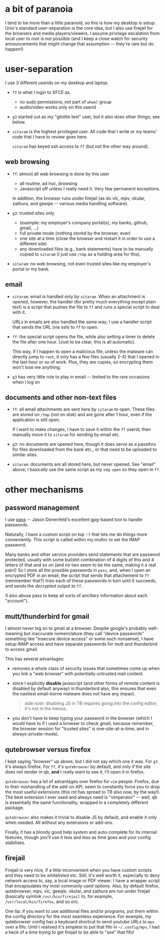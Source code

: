 # a bit of paranoia

I tend to be more than a little paranoid, so this is how my desktop is setup.
Unix's standard user-separation is the core idea, but I also use firejail for
the browsers and media players/viewers.  I assume privilege escalation from
local user to root is not possible (and I keep a close watch for security
announcements that might change that assumption -- they're rare but do
happen!)

<!--ts-->

<!--te-->

# user-separation

I use 3 different userids on my desktop and laptop.

*   `ff` is what I login to XFCE as.
    *   no sudo permissions, not part of `wheel` group
    *   audio/video works only on this userid

*   `g3` started out as my "gitolite test" user, but it also does other
    things; see below.

*   `sitaram` is the highest privileged user.  All code that I write or my
    teams' code that I have to review goes here.

    `sitaram` has keyed ssh access to `ff` (but not the other way around).

## web browsing

*   `ff`: almost all web browsing is done by this user
    *   all routine, ad hoc, browsing
    *   Javascript off unless I really need it.  Very few permanent
        exceptions.

    In addition, the browser runs under firejail (as do vlc, mpv, okular,
    zathura, and geeqie -- various media handling software).

*   `g3`: trusted sites only
    *   (example: my employer's company portal(s), my banks, github, gmail,
        ...)
    *   full private mode (nothing stored by the browser, ever)
    *   one site at a time (close the browser and restart it in order to use a
        different site)
    *   any downloaded files (e.g., bank statements) have to be manually
        copied to `sitaram` (I just use `/tmp` as a holding area for this).

*   `sitaram`: no web browsing, not even trusted sites like my employer's
    portal or my bank.

## email

*   `sitaram`: email is handled only by `sitaram`.  When an attachment is
    opened, however, the handler (for pretty much everything except plain
    text) is a script that pushes the file to `ff` and runs a special script
    to deal with it.

    URLs in emails are also handled the same way; I use a handler script that
    sends the URL (via ssh) to `ff` to open.

*   `ff`: the special script opens the file, while also setting a timer to
    delete the file after one hour.  (Just to be clear, this is all
    automatic).

    This way, if I happen to open a malicious file, unless the malware can
    directly jump to `root`, it only has a few files (usually 2-4) that I
    opened in the last hour or so of work.  Plus, they are copies, so
    encrypting them won't lose me anything.

*   `g3` has very little role to play in email -- limited to the rare
    occasions when I log on

## documents and other non-text files

*   `ff`: all email attachments are sent here by `sitaram` to open.  These
    files are stored on `/tmp` (not on disk) and are gone after 1 hour, even
    if the application is still open.

    If I want to make changes, I have to save it within the `ff` userid, then
    manually move it to `sitaram` for sending by email etc.

*   `g3`: no documents are opened here, though it does serve as a passthru for
    files downloaded from the bank etc., or that need to be uploaded to
    similar sites.

*   `sitaram`: documents are all stored here, but never opened.  See "email"
    above; I basically use the same script as my `xdg-open` so they open in
    `ff`.

# other mechanisms

## password management

I use [pass](https://www.passwordstore.org/) -- Jason Donenfeld's excellent
gpg-based tool to handle passwords.

Naturally, I have a custom script on top :-) that lets me do things more
conveniently.  This script is called within my muttrc to set the IMAP
password.

Many banks and other service providers send statements that are password
protected, usually with some bullshit combination of 4 digits of this and 4
letters of that and so on (and no two seem to be the same, making it a real
pain!)  So I store all the possible passwords in `pass`, and, when I open an
encrypted PDF in an email, the script that sends that attachement to `ff`
(remmember that?) tries each of these passwords in turn until it succeeds, and
sends the *decrypted* output to `ff`.

(I also abuse pass to keep all sorts of ancillary information about each
"account").

## mutt/thunderbird for gmail

I almost never log on to gmail at a browser.  Despite google's probably
well-meaning but inaccurate nomenclature (they call "device passwords"
something like "insecure device access" or some such nonsense), I have setup
IMAP access and have separate passwords for mutt and thunderbird to access
gmail.

This has several advantages:

-   removes a whole class of security issues that sometimes come up when you
    link a "web browser" with potentially untrusted mail content.

-   since I explicitly **disable** javascript (and other forms of remote
    content is disabled by default anyway) in thunderbird also, this ensures
    that even the nastiest email-borne malware does not have any impact.

    >   side note: disabling JS in TB requires going into the config editor;
    >   it's not in the menus.

-   you don't have to keep typing your password in the browser (which I would
    have to if I used a browser to check gmail, because remember, the browser
    session for "trusted sites" is one-site-at-a-time, and in
    always-private-mode).

## qutebrowser versus firefox

I kept saying "browser" up above, but I did not say which one it was.  For
`g3` it's always firefox.  For `ff`, it's `qutebrowser` by default, and only
if the site does not render in qb, **and** I really want to see it, I'll open
it in firefox.

`qutebrowser` has a lot of advantages over firefox for `vim` people.  Firefox,
due to their mishandling of the add-on API, seem to constantly force you to
drop the most useful extensions (this rot has spread to TB also now, by the
way!).  The best extension I ever used and always need is "vimperator" --
well, qb is essentially the same functionality, wrapped in a completely
different package.

`qutebrowser` also makes it trivial to disable JS by default, and enable it
only when needed.  All without any extensions or add-ons.

Finally, it has a bloody good help system and auto-complete for its internal
features, though you'll use it less and less as time goes and your config
stabilises.

## firejail

Firejail is very nice, if a little inconvenient when you have custom scripts
and they need to be whitelisted etc.  Still, it's well worth it, especially to
deny network access to, say, a local image or PDF viewer.  I have a wrapper
script that encapsulates my most commonly used options.  Also, by default
firefox, qutebrowser, mpv, vlc, geeqie, okular, and zathura are run under
firejail (basically symlink `/usr/bin/firejail` to, for example,
`/usr/local/bin/firefox`, and so on).

One tip: if you want to use additional files and/or programs, put them within
the config directory for the most seamless experience.  For example, my
qutebrowser config has a keyboard shortcut to send youtube URLs to `mpv` over
a fifo.  Until I realised it's simplest to put that fifo in `~/.config/mpv`, I
had a heck of a time trying to get firejail to be able to "see" that fifo!
